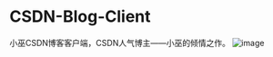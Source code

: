 CSDN-Blog-Client
================

小巫CSDN博客客户端，CSDN人气博主——小巫的倾情之作。
![image](https://github.com/devilWwj/CSDN-Blog-Client/raw/master/images/home.png)